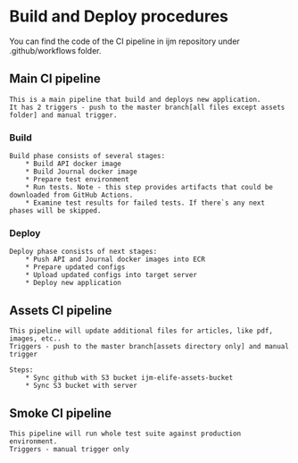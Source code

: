 # Build and Deploy procedures

You can find the code of the CI pipeline in ijm repository under .github/workflows folder.

## Main CI pipeline
    This is a main pipeline that build and deploys new application.
    It has 2 triggers - push to the master branch[all files except assets folder] and manual trigger. 

### Build 
    Build phase consists of several stages:
        * Build API docker image
        * Build Journal docker image
        * Prepare test environment
        * Run tests. Note - this step provides artifacts that could be downloaded from GitHub Actions.
        * Examine test results for failed tests. If there`s any next phases will be skipped.

### Deploy  
    Deploy phase consists of next stages:
        * Push API and Journal docker images into ECR
        * Prepare updated configs
        * Upload updated configs into target server
        * Deploy new application

## Assets CI pipeline
    This pipeline will update additional files for articles, like pdf, images, etc..
    Triggers - push to the master branch[assets directory only] and manual trigger

    Steps:
        * Sync github with S3 bucket ijm-elife-assets-bucket
        * Sync S3 bucket with server

## Smoke CI pipeline
    This pipeline will run whole test suite against production environment.
    Triggers - manual trigger only